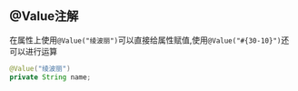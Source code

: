 ## @Value注解
在属性上使用`@Value("绫波丽")`可以直接给属性赋值,使用`@Value("#{30-10}")`还可以进行运算
```java
@Value("绫波丽")
private String name;
```
